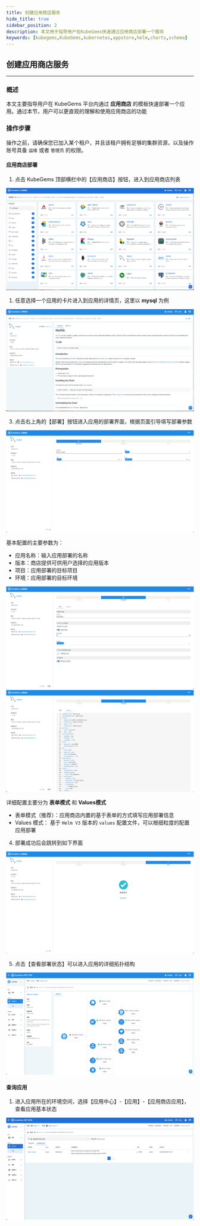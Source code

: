 ```yaml
---
title: 创建应用商店服务
hide_title: true
sidebar_position: 2
description: 本文用于指导用户在KubeGems快速通过应用商店部署一个服务
keywords: [kubegems,KubeGems,kubernetes,appstore,helm,charts,schema]
---
```


## 创建应用商店服务

---

### 概述

本文主要指导用户在 KubeGems 平台内通过 **应用商店** 的模板快速部署一个应用。通过本节，用户可以更直观的理解和使用应用商店的功能

### 操作步骤

操作之前，请确保您已加入某个租户，并且该租户拥有足够的集群资源，以及操作账号具备 `运维` 或者 `管理员` 的权限。

#### 应用商店部署

1. 点击 KubeGems 顶部横栏中的【应用商店】按钮，进入到应用商店列表

![](./assets/example-appstore-list.jpg)

1. 任意选择一个应用的卡片进入到应用的详情页，这里以 **mysql** 为例

![](./assets/example-appstore-mysql.jpg)

3. 点击右上角的【部署】按钮进入应用的部署界面，根据页面引导填写部署参数

![](./assets/example-appstore-mysql-1.jpg)

基本配置的主要参数为：

  - 应用名称：输入应用部署的名称
  - 版本：商店提供可供用户选择的应用版本
  - 项目：应用部署的目标项目
  - 环境：应用部署的目标环境

![](./assets/example-appstore-mysql-table.jpg)
![](./assets/example-appstore-mysql-values.jpg)

详细配置主要分为 **表单模式** 和 **Values模式**

  - 表单模式（推荐）：应用商店内置的基于表单的方式填写应用部署信息
  - Values 模式： 基于 `Helm V3` 版本的 `values` 配置文件，可以根细粒度的配置应用部署

4. 部署成功后会跳转到如下界面

![](./assets/example-appstore-mysql-success.jpg)

5. 点击【查看部署状态】可以进入应用的详细拓扑结构

![](./assets/example-appstore-mysql-info.jpg)

#### 查询应用

1. 进入应用所在的环境空间，选择【应用中心】-【应用】-【应用商店应用】，查看应用基本状态

![](./assets/example-appstore-mysql-status.jpg)
